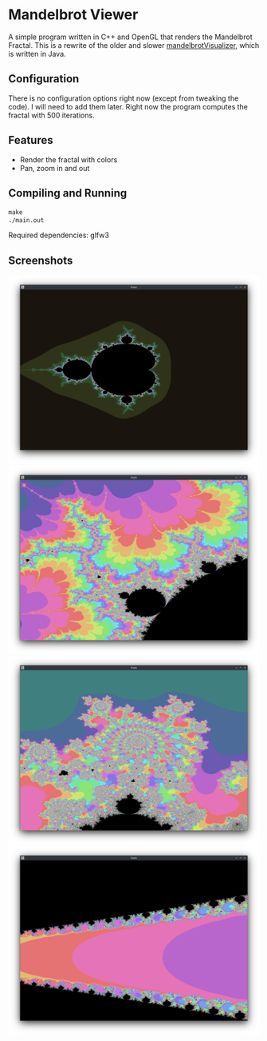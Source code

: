 # Mandelbrot Viewer

A simple program written in C++ and OpenGL that renders the Mandelbrot Fractal. This is a rewrite of the older and slower [mandelbrotVisualizer](https://github.com/Vitaspiros/mandelbrotVisualizer-old), which is written in Java.

## Configuration
There is no configuration options right now (except from tweaking the code). 
I will need to add them later. 
Right now the program computes the fractal with 500 iterations.

## Features
- Render the fractal with colors
- Pan, zoom in and out

## Compiling and Running
```
make
./main.out
```
Required dependencies: glfw3

## Screenshots
![Screenshot of program when it starts up](images/screenshot1.png)
![Screenshot of zoomed in Mandelbrot fractal](images/screenshot2.png)
![Screenshot of zoomed in Mandelbrot fractal](images/screenshot3.png)
![Screenshot of zoomed in Mandelbrot fractal](images/screenshot4.png)